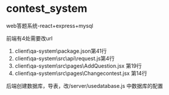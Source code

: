 # contest_system
web答题系统-react+express+mysql

前端有4处需要改url
1. client\qa-system\package.json第41行
2. client\qa-system\src\api\request.js第4行
3. client\qa-system\src\pages\AddQuestion.jsx 第19行
4. client\qa-system\src\pages\Changecontest.jsx 第14行

后端创建数据库，导表，改/server/usedatabase.js 中数据库的配置
